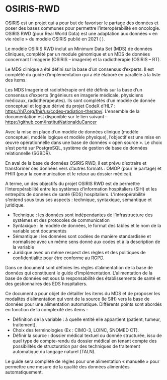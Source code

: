# OSIRIS-RWD

OSIRIS est un projet qui a pour but de favoriser le partage des données et poser des bases communes pour permettre l’interopérabilité en oncologie. OSIRIS RWD (pour Real World Data) est une adaptation aux données « en vie réelle » du modèle OSIRIS publié en 2021 ( ). 

Le modèle OSIRIS RWD inclut un Minimum Data Set (MDS) de données cliniques, complété par un module génomique et un MDS de données concernant l’imagerie (OSIRIS – imagerie) et la radiothérapie (OSIRIS – RT). 

Le MDS clinique a été défini sur la base d’un consensus d’experts. Il est complété du guide d’implémentation qui a été élaboré en parallèle à la liste des items.

Les MDS Imagerie et radiothérapie ont été définis sur la base d’un consensus d’experts (ingénieurs en imagerie médicale, physiciens médicaux, radiothérapeutes). Ils sont complétés d’un modèle de donnée conceptuel et logique dérivé du projet CodeX d’HL7 : https://hl7.org/fhir/us/codex-radiation-therapy/. L’ensemble de la documentation est disponible sur le lien suivant : https://github.com/InstitutNationalduCancer

Avec la mise en place d’un modèle de données clinique (modèle conceptuel, modèle logique et modèle physique), l’objectif est une mise en œuvre opérationnelle dans une base de données « open source ». Le choix s’est porté sur PostgreSQL, système de gestion de base de données relationnelle (SGBDR). 

En aval de la base de données OSIRIS RWD, il est prévu d’extraire et transformer ces données vers d’autres formats : OMOP (pour le partage) et FHIR (pour la communication et le retour au dossier médical). 

A terme, un des objectifs du projet OSIRIS RWD est de permettre l’interopérabilité entre les systèmes d’information hospitaliers (SIH) et les entrepôts de données de santé (EDS) hospitaliers. L’interopérabilité s’entend sous tous ses aspects : technique, syntaxique, sémantique et juridique.

- Technique : les données sont indépendantes de l’infrastructure des systèmes et des protocoles de communication
- Syntaxique : le modèle de données, le format des tables et le nom de la variable sont documentés
- Sémantique : les données sont codées de manière standardisée et normalisée avec un même sens donné aux codes et à la description de la variable
- Juridique avec un même respect des règles et des politiques de confidentialité pour être conforme au RGPD.

Dans ce document sont définies les règles d’alimentation de la base de données qui constituent le guide d’implémentation. L’alimentation de la base de données est sous la responsabilité des établissements de santé et des gestionnaires des EDS hospitaliers.

Ce document a pour objet de détailler les items du MDS et de proposer les modalités d’alimentation qui vont de la source (le SIH) vers la base de données pour une alimentation automatique. Différents points sont abordés en fonction de la complexité des items :

- Définition de la variable : à quelle entité elle appartient (patient, tumeur, traitement),
- Choix des terminologies (Ex : CIMO-3, LOINC, SNOMED CT).
- Définir la source : dossier médical textuel ou donnée structurée, issu de quel type de compte-rendu du dossier médical en tenant compte des possibilités de structuration par des techniques de traitement automatique du langage naturel (TALN).

Le guide sera complété de règles pour une alimentation « manuelle » pour permettre une mesure de la qualité des données alimentées automatiquement.
